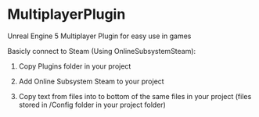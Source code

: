 # MultiplayerPlugin
Unreal Engine 5 Multiplayer Plugin for easy use in games

Basicly connect to Steam (Using OnlineSubsystemSteam):

1. Copy Plugins folder in your project

2. Add Online Subsystem Steam to your project

3. Copy text from files into to  bottom of the same files in your project (files stored in /Config folder in your project folder)

